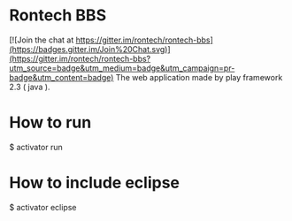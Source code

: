 Rontech BBS
=================================

[![Join the chat at https://gitter.im/rontech/rontech-bbs](https://badges.gitter.im/Join%20Chat.svg)](https://gitter.im/rontech/rontech-bbs?utm_source=badge&utm_medium=badge&utm_campaign=pr-badge&utm_content=badge)
The web application  made by play framework 2.3 ( java ).

How to run
===============
$ activator run

How to include eclipse
===============
$ activator eclipse
